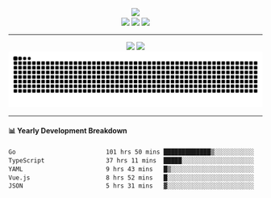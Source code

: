 <p align="center">
  <img src="https://readme-typing-svg.herokuapp.com?font=Fira+Code&pause=1000&color=FF69B4&center=true&vCenter=true&width=435&lines=%F0%9F%8F%B3%EF%B8%8F%E2%80%8D%E2%9A%A7%EF%B8%8F+SugarNekoE's+GitHub+Profile+%F0%9F%8F%B3%EF%B8%8F%E2%80%8D%E2%9A%A7%EF%B8%8F" />
  <br>
  <a href="https://mtf.wiki/"><img src="https://img.shields.io/static/v1?label=Gender&message=Male-To-Female&color=ff69b4&style=for-the-badge" /></a>
  <a href="https://github.com/SugarNekoE"><img src="https://img.shields.io/github/followers/SugarNekoE?label=github%20followers&logo=github&style=for-the-badge" /></a>
  <a href="https://twitter.com/SugarNekoE"><img src="https://img.shields.io/twitter/follow/SugarNekoE?label=twitter%20%40SugarNekoE&logo=twitter&style=for-the-badge" /></a>
</p>

-----

<p align="center">
  <img src="https://github-readme-stats.vercel.app/api?username=SugarNekoE&count_private=true&show_icons=true&theme=buefy" width="400" />
  <img src="https://streak-stats.demolab.com/?user=SugarNekoE" width="400" />
  <br>
  <img src="https://github.com/SugarNekoE/SugarNekoE/raw/output/github-contribution-grid-snake.svg" />
</p>

-----

#### 📊 Yearly Development Breakdown

<!--START_SECTION:waka-->

```txt
Go                         101 hrs 50 mins █████████████▒░░░░░░░░░░░   52.96 %
TypeScript                 37 hrs 11 mins  █████░░░░░░░░░░░░░░░░░░░░   19.34 %
YAML                       9 hrs 43 mins   █▒░░░░░░░░░░░░░░░░░░░░░░░   05.06 %
Vue.js                     8 hrs 52 mins   █░░░░░░░░░░░░░░░░░░░░░░░░   04.62 %
JSON                       5 hrs 31 mins   ▓░░░░░░░░░░░░░░░░░░░░░░░░   02.87 %
```

<!--END_SECTION:waka-->
